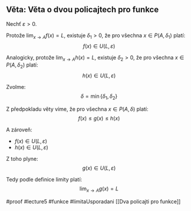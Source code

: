 ## Věta: Věta o dvou policajtech pro funkce

Nechť $\varepsilon > 0$.

Protože $\lim_{x \to A} f(x) = L$, existuje $\delta_1 > 0$, že pro všechna $x \in P(A, \delta_1)$ platí:
$$
f(x) \in U(L, \varepsilon)
$$

Analogicky, protože $\lim_{x \to A} h(x) = L$, existuje $\delta_2 > 0$, že pro všechna $x \in P(A, \delta_2)$ platí:
$$
h(x) \in U(L, \varepsilon)
$$

Zvolme:
$$
\delta = \min\{\delta_1, \delta_2\}
$$

Z předpokladu věty víme, že pro všechna $x \in P(A, \delta)$ platí:
$$
f(x) \leq g(x) \leq h(x)
$$

A zároveň:
- $f(x) \in U(L, \varepsilon)$
- $h(x) \in U(L, \varepsilon)$

Z toho plyne:
$$
g(x) \in U(L, \varepsilon)
$$

Tedy podle definice limity platí:
$$
\lim_{x \to A} g(x) = L
$$



#proof #lecture5 #funkce  #limitaUsporadani
[[Dva policajti pro funkce]]